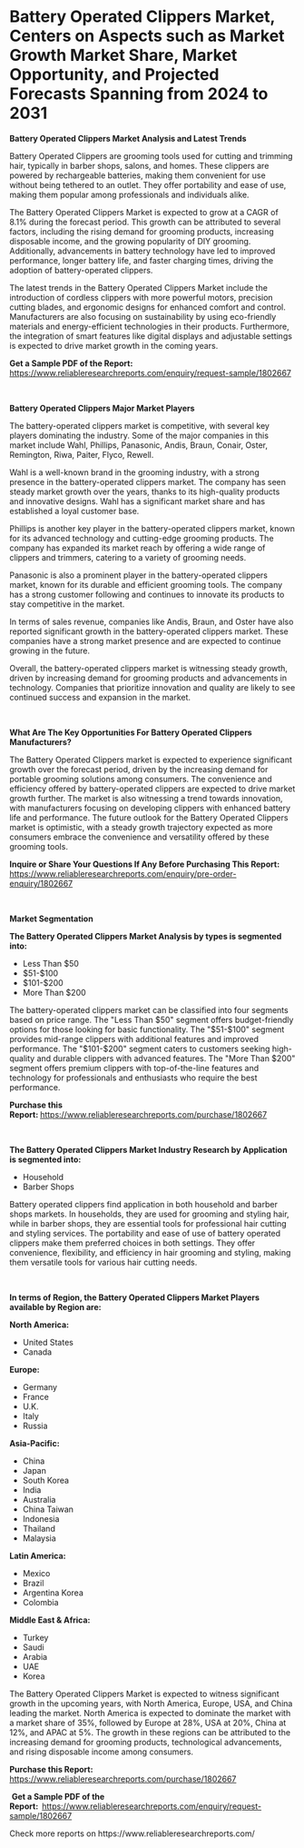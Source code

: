 <p><h1>Battery Operated Clippers Market, Centers on Aspects such as Market Growth Market Share, Market Opportunity, and Projected Forecasts Spanning from 2024 to 2031</h1></p><p><strong>Battery Operated Clippers Market Analysis and Latest Trends</strong></p>
<p><p>Battery Operated Clippers are grooming tools used for cutting and trimming hair, typically in barber shops, salons, and homes. These clippers are powered by rechargeable batteries, making them convenient for use without being tethered to an outlet. They offer portability and ease of use, making them popular among professionals and individuals alike.</p><p>The Battery Operated Clippers Market is expected to grow at a CAGR of 8.1% during the forecast period. This growth can be attributed to several factors, including the rising demand for grooming products, increasing disposable income, and the growing popularity of DIY grooming. Additionally, advancements in battery technology have led to improved performance, longer battery life, and faster charging times, driving the adoption of battery-operated clippers.</p><p>The latest trends in the Battery Operated Clippers Market include the introduction of cordless clippers with more powerful motors, precision cutting blades, and ergonomic designs for enhanced comfort and control. Manufacturers are also focusing on sustainability by using eco-friendly materials and energy-efficient technologies in their products. Furthermore, the integration of smart features like digital displays and adjustable settings is expected to drive market growth in the coming years.</p></p>
<p><strong>Get a Sample PDF of the Report:&nbsp;</strong> <a href="https://www.reliableresearchreports.com/enquiry/request-sample/1802667">https://www.reliableresearchreports.com/enquiry/request-sample/1802667</a></p>
<p>&nbsp;</p>
<p><strong>Battery Operated Clippers Major Market Players</strong></p>
<p><p>The battery-operated clippers market is competitive, with several key players dominating the industry. Some of the major companies in this market include Wahl, Phillips, Panasonic, Andis, Braun, Conair, Oster, Remington, Riwa, Paiter, Flyco, Rewell.</p><p>Wahl is a well-known brand in the grooming industry, with a strong presence in the battery-operated clippers market. The company has seen steady market growth over the years, thanks to its high-quality products and innovative designs. Wahl has a significant market share and has established a loyal customer base.</p><p>Phillips is another key player in the battery-operated clippers market, known for its advanced technology and cutting-edge grooming products. The company has expanded its market reach by offering a wide range of clippers and trimmers, catering to a variety of grooming needs.</p><p>Panasonic is also a prominent player in the battery-operated clippers market, known for its durable and efficient grooming tools. The company has a strong customer following and continues to innovate its products to stay competitive in the market.</p><p>In terms of sales revenue, companies like Andis, Braun, and Oster have also reported significant growth in the battery-operated clippers market. These companies have a strong market presence and are expected to continue growing in the future.</p><p>Overall, the battery-operated clippers market is witnessing steady growth, driven by increasing demand for grooming products and advancements in technology. Companies that prioritize innovation and quality are likely to see continued success and expansion in the market.</p></p>
<p>&nbsp;</p>
<p><strong>What Are The Key Opportunities For Battery Operated Clippers Manufacturers?</strong></p>
<p><p>The Battery Operated Clippers market is expected to experience significant growth over the forecast period, driven by the increasing demand for portable grooming solutions among consumers. The convenience and efficiency offered by battery-operated clippers are expected to drive market growth further. The market is also witnessing a trend towards innovation, with manufacturers focusing on developing clippers with enhanced battery life and performance. The future outlook for the Battery Operated Clippers market is optimistic, with a steady growth trajectory expected as more consumers embrace the convenience and versatility offered by these grooming tools.</p></p>
<p><strong>Inquire or Share Your Questions If Any Before Purchasing This Report:</strong> <a href="https://www.reliableresearchreports.com/enquiry/pre-order-enquiry/1802667">https://www.reliableresearchreports.com/enquiry/pre-order-enquiry/1802667</a></p>
<p>&nbsp;</p>
<p><strong>Market Segmentation</strong></p>
<p><strong>The Battery Operated Clippers Market Analysis by types is segmented into:</strong></p>
<p><ul><li>Less Than $50</li><li>$51-$100</li><li>$101-$200</li><li>More Than $200</li></ul></p>
<p><p>The battery-operated clippers market can be classified into four segments based on price range. The "Less Than $50" segment offers budget-friendly options for those looking for basic functionality. The "$51-$100" segment provides mid-range clippers with additional features and improved performance. The "$101-$200" segment caters to customers seeking high-quality and durable clippers with advanced features. The "More Than $200" segment offers premium clippers with top-of-the-line features and technology for professionals and enthusiasts who require the best performance.</p></p>
<p><strong>Purchase this Report:&nbsp;</strong><a href="https://www.reliableresearchreports.com/purchase/1802667">https://www.reliableresearchreports.com/purchase/1802667</a></p>
<p>&nbsp;</p>
<p><strong>The Battery Operated Clippers Market Industry Research by Application is segmented into:</strong></p>
<p><ul><li>Household</li><li>Barber Shops</li></ul></p>
<p><p>Battery operated clippers find application in both household and barber shops markets. In households, they are used for grooming and styling hair, while in barber shops, they are essential tools for professional hair cutting and styling services. The portability and ease of use of battery operated clippers make them preferred choices in both settings. They offer convenience, flexibility, and efficiency in hair grooming and styling, making them versatile tools for various hair cutting needs.</p></p>
<p>&nbsp;</p>
<p><strong>In terms of Region, the Battery Operated Clippers Market Players available by Region are:</strong></p>
<p>
    <p> <strong> North America: </strong>
        <ul>
            <li>United States</li>
            <li>Canada</li>
        </ul>
        </p> 
    <p> <strong> Europe: </strong>
        <ul>
            <li>Germany</li>
            <li>France</li>
            <li>U.K.</li>
            <li>Italy</li>
            <li>Russia</li>
        </ul>
        </p> 
    <p> <strong> Asia-Pacific: </strong>
        <ul>
            <li>China</li>
            <li>Japan</li>
            <li>South Korea</li>
            <li>India</li>
            <li>Australia</li>
            <li>China Taiwan</li>
            <li>Indonesia</li>
            <li>Thailand</li>
            <li>Malaysia</li>
        </ul>
        </p> 
    <p> <strong> Latin America: </strong>
        <ul>
            <li>Mexico</li>
            <li>Brazil</li>
            <li>Argentina Korea</li>
            <li>Colombia</li>
        </ul>
        </p> 
    <p> <strong> Middle East & Africa: </strong>
        <ul>
            <li>Turkey</li>
            <li>Saudi</li>
            <li>Arabia</li>
            <li>UAE</li>
            <li>Korea</li>
        </ul>
    </p>
    </p>
<p><p>The Battery Operated Clippers Market is expected to witness significant growth in the upcoming years, with North America, Europe, USA, and China leading the market. North America is expected to dominate the market with a market share of 35%, followed by Europe at 28%, USA at 20%, China at 12%, and APAC at 5%. The growth in these regions can be attributed to the increasing demand for grooming products, technological advancements, and rising disposable income among consumers.</p></p>
<p><strong>Purchase this Report: </strong><a href="https://www.reliableresearchreports.com/purchase/1802667">https://www.reliableresearchreports.com/purchase/1802667</a></p>
<p>&nbsp;<strong>Get a Sample PDF of the Report:&nbsp;&nbsp;</strong><a href="https://www.reliableresearchreports.com/enquiry/request-sample/1802667">https://www.reliableresearchreports.com/enquiry/request-sample/1802667</a></p>
<p><strong></strong></p>
<p>Check more reports on https://www.reliableresearchreports.com/</p>